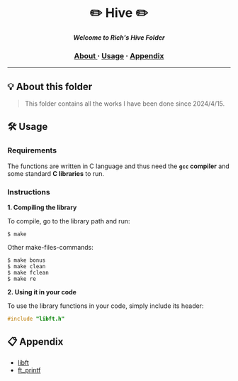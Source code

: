 <h1 align="center">
	✏️ Hive ✏️
</h1>

<p align="center">
	<b><i>Welcome to Rich's Hive Folder</i></b><br>
</p>

<!-- <p align="center">
	<img alt="GitHub code size in bytes" src="https://img.shields.io/github/languages/code-size/surfi89/ft_printf?color=lightblue" />
	<img alt="Number of lines of code" src="https://img.shields.io/tokei/lines/github/surfi89/ft_printf?color=critical" />
	<img alt="Code language count" src="https://img.shields.io/github/languages/count/surfi89/ft_printf?color=yellow" />
	<img alt="GitHub top language" src="https://img.shields.io/github/languages/top/surfi89/ft_printf?color=blue" />
	<img alt="GitHub last commit" src="https://img.shields.io/github/last-commit/surfi89/ft_printf?color=green" />
</p> -->

<h3 align="center">
	<a href="#%EF%B8%8F-about">About	</a>
	<span> · </span>
	<a href="#%EF%B8%8F-usage">Usage</a>
	<span> · </span>
	<a href="#-testing">Appendix</a>
</h3>

---

## 💡 About this folder

> This folder contains all the works I have been done since 2024/4/15.

## 🛠️ Usage

### Requirements

The functions are written in C language and thus need the **`gcc` compiler** and some standard **C libraries** to run.

### Instructions

**1. Compiling the library**

To compile, go to the library path and run:

```shell
$ make
```

Other make-files-commands:
```shell
$ make bonus 
$ make clean 
$ make fclean
$ make re 
```
**2. Using it in your code**

To use the library functions in your code, simply include its header:

```C
#include "libft.h"
```

<!-- ## 📋 Testing

You can use this third party tester to fully test the project: -->

<!-- * [Tripouille/printfTester](https://github.com/Tripouille/printfTester) -->

## 📋 Appendix

- [libft](https://github.com/LeeRichi/Hive/blob/master/libft_github/READM.md)
- [ft_printf](https://github.com/LeeRichi/Hive/tree/master/libftprintf_github)